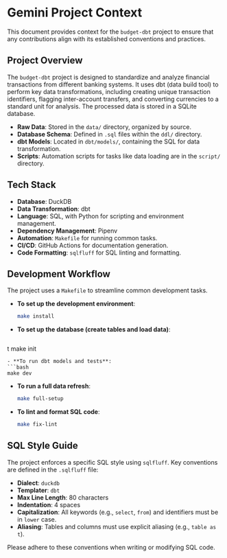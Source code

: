 # Gemini Project Context

This document provides context for the `budget-dbt` project to ensure that any contributions align with its established conventions and practices.

## Project Overview

The `budget-dbt` project is designed to standardize and analyze financial transactions from different banking systems. It uses dbt (data build tool) to perform key data transformations, including creating unique transaction identifiers, flagging inter-account transfers, and converting currencies to a standard unit for analysis. The processed data is stored in a SQLite database.

- **Raw Data**: Stored in the `data/` directory, organized by source.
- **Database Schema**: Defined in `.sql` files within the `ddl/` directory.
- **dbt Models**: Located in `dbt/models/`, containing the SQL for data transformation.
- **Scripts**: Automation scripts for tasks like data loading are in the `script/` directory.

## Tech Stack

- **Database**: DuckDB
- **Data Transformation**: dbt
- **Language**: SQL, with Python for scripting and environment management.
- **Dependency Management**: Pipenv
- **Automation**: `Makefile` for running common tasks.
- **CI/CD**: GitHub Actions for documentation generation.
- **Code Formatting**: `sqlfluff` for SQL linting and formatting.

## Development Workflow

The project uses a `Makefile` to streamline common development tasks.

- **To set up the development environment**:
  ```bash
  make install
  ```
- **To set up the database (create tables and load data)**:
  ```bash
t  make init
  ```
- **To run dbt models and tests**:
  ```bash
  make dev
  ```
- **To run a full data refresh**:
  ```bash
  make full-setup
  ```
- **To lint and format SQL code**:
  ```bash
  make fix-lint
  ```

## SQL Style Guide

The project enforces a specific SQL style using `sqlfluff`. Key conventions are defined in the `.sqlfluff` file:

- **Dialect**: `duckdb`
- **Templater**: `dbt`
- **Max Line Length**: 80 characters
- **Indentation**: 4 spaces
- **Capitalization**: All keywords (e.g., `select`, `from`) and identifiers must be in `lower` case.
- **Aliasing**: Tables and columns must use explicit aliasing (e.g., `table as t`).

Please adhere to these conventions when writing or modifying SQL code.
